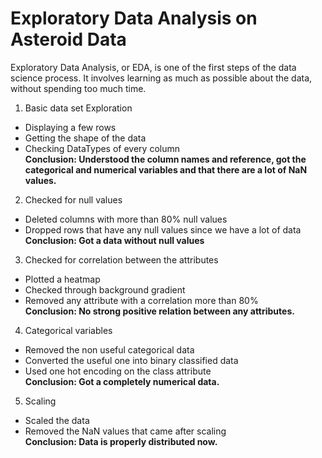 # Exploratory Data Analysis on Asteroid Data
Exploratory Data Analysis, or EDA, is one of the first steps of the data science process. It involves learning as much as possible about the data, without spending too much time.
1. Basic data set Exploration
  - Displaying a few rows
  - Getting the shape of the data
  - Checking DataTypes of every column  
  **Conclusion: Understood the column names and reference, got the categorical and numerical variables and that there are a lot of NaN values.**  
2. Checked for null values
  - Deleted columns with more than 80% null values
  - Dropped rows that have any null values since we have a lot of data  
  **Conclusion: Got a data without null values**  
3. Checked for correlation between the attributes
  - Plotted a heatmap
  - Checked through background gradient
  - Removed any attribute with a correlation more than 80%  
  **Conclusion: No strong positive relation between any attributes.**  
4. Categorical variables
  - Removed the non useful categorical data
  - Converted the useful one into binary classified data
  - Used one hot encoding on the class attribute  
  **Conclusion: Got a completely numerical data.**  
5. Scaling
 - Scaled the data
 - Removed the NaN values that came after scaling  
  **Conclusion: Data is properly distributed now.**  

